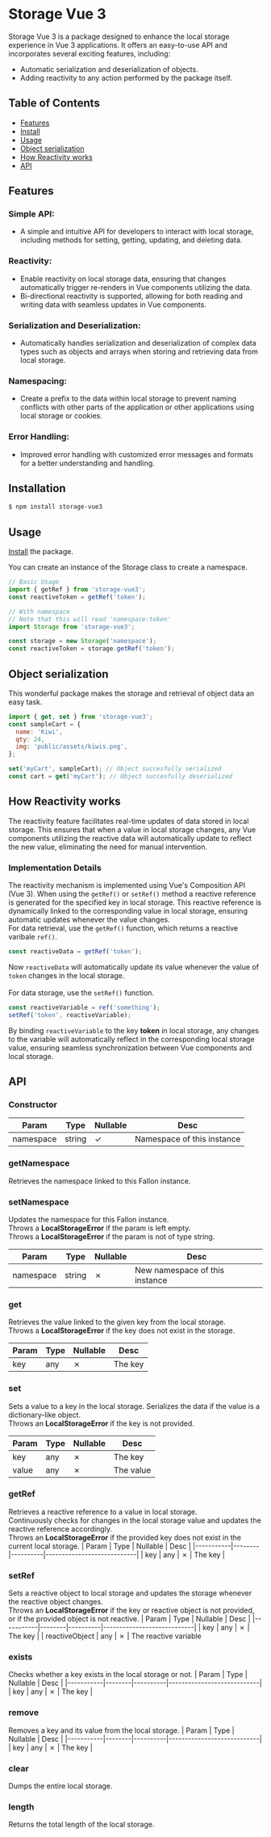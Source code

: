 # Storage Vue 3

Storage Vue 3 is a package designed to enhance the local storage experience in Vue 3 applications. It offers an easy-to-use API and incorporates several exciting features, including:

- Automatic serialization and deserialization of objects.
- Adding reactivity to any action performed by the package itself.

## Table of Contents

- [Features](#features)
- [Install](#installation)
- [Usage](#usage)
- [Object serialization](#object-serialization)
- [How Reactivity works](#how-reactivity-works)
- [API](#api)

## Features

### Simple API:

- A simple and intuitive API for developers to interact with local storage, including methods for setting, getting, updating, and deleting data.

### Reactivity:

- Enable reactivity on local storage data, ensuring that changes automatically trigger re-renders in Vue components utilizing the data.
- Bi-directional reactivity is supported, allowing for both reading and writing data with seamless updates in Vue components.

### Serialization and Deserialization:

- Automatically handles serialization and deserialization of complex data types such as objects and arrays when storing and retrieving data from local storage.

### Namespacing:

- Create a prefix to the data within local storage to prevent naming conflicts with other parts of the application or other applications using local storage or cookies.

### Error Handling:

- Improved error handling with customized error messages and formats for a better understanding and handling.

## Installation

```bash
$ npm install storage-vue3
```

## Usage

[Install](#installation) the package.

You can create an instance of the Storage class to create a namespace.

```js
// Basic Usage
import { getRef } from 'storage-vue3';
const reactiveToken = getRef('token');

// With namespace
// Note that this will read 'namespace:token'
import Storage from 'storage-vue3';

const storage = new Storage('namespace');
const reactiveToken = storage.getRef('token');
```

## Object serialization

This wonderful package makes the storage and retrieval of object data an easy task.

```js
import { get, set } from 'storage-vue3';
const sampleCart = {
  name: 'Kiwi',
  qty: 24,
  img: 'public/assets/kiwis.png',
};

set('myCart', sampleCart); // Object succesfully serialized
const cart = get('myCart'); // Object succesfully deserialized
```

## How Reactivity works

The reactivity feature facilitates real-time updates of data stored in local storage. This ensures that when a value in local storage changes, any Vue components utilizing the reactive data will automatically update to reflect the new value, eliminating the need for manual intervention.

### Implementation Details

The reactivity mechanism is implemented using Vue's Composition API (Vue 3). When using the `getRef()` or `setRef()` method a reactive reference is generated for the specified key in local storage. This reactive reference is dynamically linked to the corresponding value in local storage, ensuring automatic updates whenever the value changes.
<br />
For data retrieval, use the `getRef()` function, which returns a reactive varibale `ref()`.

```js
const reactiveData = getRef('token');
```

Now `reactiveData` will automatically update its value whenever the value of `token` changes in the local storage.
<br />
<br />
For data storage, use the `setRef()` function.

```js
const reactiveVariable = ref('something');
setRef('token', reactiveVariable);
```

By binding `reactiveVariable` to the key **token** in local storage, any changes to the variable will automatically reflect in the corresponding local storage value, ensuring seamless synchronization between Vue components and local storage.

## API

### Constructor

| Param     | Type   | Nullable | Desc                       |
| --------- | ------ | -------- | -------------------------- |
| namespace | string | &check;  | Namespace of this instance |

### getNamespace

Retrieves the namespace linked to this Fallon instance.

### setNamespace

Updates the namespace for this Fallon instance. <br/>
Throws a **LocalStorageError** if the param is left empty. <br/>
Throws a **LocalStorageError** if the param is not of type string.

| Param     | Type   | Nullable | Desc                           |
| --------- | ------ | -------- | ------------------------------ |
| namespace | string | &cross;  | New namespace of this instance |

### get

Retrieves the value linked to the given key from the local storage. <br />
Throws a **LocalStorageError** if the key does not exist in the storage.

| Param | Type | Nullable | Desc    |
| ----- | ---- | -------- | ------- |
| key   | any  | &cross;  | The key |

### set

Sets a value to a key in the local storage. Serializes the data if the value is a dictionary-like object. <br/>
Throws an **LocalStorageError** if the key is not provided.

| Param | Type | Nullable | Desc      |
| ----- | ---- | -------- | --------- |
| key   | any  | &cross;  | The key   |
| value | any  | &cross;  | The value |

### getRef

Retrieves a reactive reference to a value in local storage. <br />
Continuously checks for changes in the local storage value and updates the reactive reference accordingly. <br />
Throws an **LocalStorageError** if the provided key does not exist in the current local storage.
| Param | Type | Nullable | Desc |
|-----------|--------|----------|----------------------------|
| key | any | &cross; | The key |

### setRef

Sets a reactive object to local storage and updates the storage whenever the reactive object changes. <br />
Throws an **LocalStorageError** if the key or reactive object is not provided, or if the provided object is not reactive.
| Param | Type | Nullable | Desc |
|-----------|--------|----------|----------------------------|
| key | any | &cross; | The key |
| reactiveObject | any | &cross; | The reactive variable

### exists

Checks whether a key exists in the local storage or not.
| Param | Type | Nullable | Desc |
|-----------|--------|----------|----------------------------|
| key | any | &cross; | The key |

### remove

Removes a key and its value from the local storage.
| Param | Type | Nullable | Desc |
|-----------|--------|----------|----------------------------|
| key | any | &cross; | The key |

### clear

Dumps the entire local storage.

### length

Returns the total length of the local storage.
